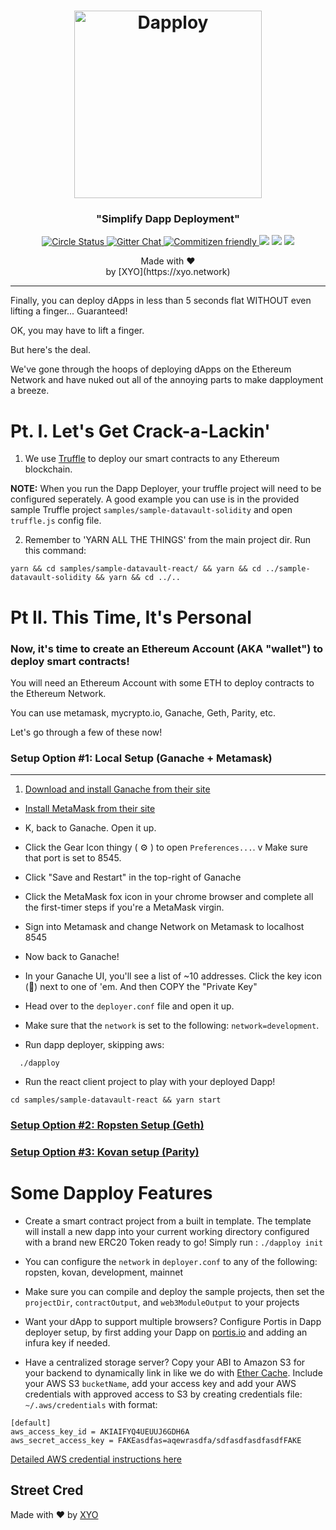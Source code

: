 <h1 align="center">
  <img alt="Dapploy" src="http://xyo.network.s3.amazonaws.com/img/dapploy-logo.jpg" width="300">
</h1>
<h3 align="center">
  "Simplify Dapp Deployment"
</h3>

<p align="center">
  <a href="https://circleci.com/gh/XYOracleNetwork/tool-dappdeployer-nodejs">
    <img alt="Circle Status" src="https://circleci.com/gh/XYOracleNetwork/tool-dapploy-nodejs.svg?style=shield&circle-token=17875bb2726cc569f5426d27748d6386f2401f5b">
  </a>
  <a href="https://gitter.im/XYOracleNetwork/Dev">
    <img alt="Gitter Chat" src="https://img.shields.io/gitter/room/XYOracleNetwork/Stardust.svg">
  </a>
  <a href="http://commitizen.github.io/cz-cli/">
    <img alt="Commitizen friendly" src="https://img.shields.io/badge/web3-friendly-brightgreen.svg">
    </a>
    <a href="https://david-dm.org/xyoraclenetwork/tool-dapploy-nodejs" title="dependencies status"><img src="https://david-dm.org/xyoraclenetwork/tool-dapploy-nodejs/status.svg"/></a>
  <a href="https://david-dm.org/xyoraclenetwork/tool-dapploy-nodejs?type=dev" title="devDependencies status"><img src="https://david-dm.org/xyoraclenetwork/tool-dapploy-nodejs/dev-status.svg"/></a>
  <a href="https://bettercodehub.com/results/XYOracleNetwork/tool-dapploy-nodejs" title="Better Code"><img src="https://bettercodehub.com/edge/badge/XYOracleNetwork/tool-dapploy-nodejs?branch=master"/></a>
</p>

<p align="center">
  Made with ❤️
  <br/>by [XYO](https://xyo.network)
</p>

---

Finally, you can deploy dApps in less than 5 seconds flat WITHOUT even lifting a finger... Guaranteed!

OK, you may have to lift a finger.

But here's the deal.

We've gone through the hoops of deploying dApps on the Ethereum Network and have nuked out all of the annoying parts to make dapployment a breeze.

# Pt. I. Let's Get Crack-a-Lackin'

1. We use [Truffle](https://truffleframework.com) to deploy our smart contracts to any Ethereum blockchain.

**NOTE:** When you run the Dapp Deployer, your truffle project will need to be configured seperately. A good example you can use is in the provided sample Truffle project `samples/sample-datavault-solidity` and open `truffle.js` config file.

2. Remember to 'YARN ALL THE THINGS' from the main project dir. Run this command:

```
yarn && cd samples/sample-datavault-react/ && yarn && cd ../sample-datavault-solidity && yarn && cd ../..
```

# Pt II. This Time, It's Personal

### Now, it's time to create an Ethereum Account (AKA "wallet") to deploy smart contracts!

You will need an Ethereum Account with some ETH to deploy contracts to the Ethereum Network.

You can use metamask, mycrypto.io, Ganache, Geth, Parity, etc.

Let's go through a few of these now!

### Setup Option #1: Local Setup (Ganache + Metamask)

---

1. [Download and install Ganache from their site](https://truffleframework.com/ganache)

- [Install MetaMask from their site](https://metamask.io/)

- K, back to Ganache. Open it up.
- Click the Gear Icon thingy ( ⚙️ ) to open `Preferences...`.
  v Make sure that port is set to 8545.
- Click "Save and Restart" in the top-right of Ganache
- Click the MetaMask fox icon in your chrome browser and complete all the first-timer steps if you're a MetaMask virgin.
- Sign into Metamask and change Network on Metamask to localhost 8545
- Now back to Ganache!
- In your Ganache UI, you'll see a list of ~10 addresses. Click the key icon (🔑) next to one of 'em. And then COPY the "Private Key"
- Head over to the `deployer.conf` file and open it up.
- Make sure that the `network` is set to the following: `network=development`.
- Run dapp deployer, skipping aws:

```
  ./dapploy
```

- Run the react client project to play with your deployed Dapp!

```
cd samples/sample-datavault-react && yarn start
```

### [Setup Option #2: Ropsten Setup (Geth)](https://github.com/XYOracleNetwork/tool-dapploy-nodejs/wiki/Local-Ropsten-Config)

### [Setup Option #3: Kovan setup (Parity)](<https://github.com/XYOracleNetwork/tool-dapploy-nodejs/wiki/Kovan-setup-(Parity)>)

# Some Dapploy Features

- Create a smart contract project from a built in template. The template will install a new dapp into your current working directory configured with a brand new ERC20 Token ready to go!
  Simply run : `./dapploy init`

- You can configure the `network` in `deployer.conf` to any of the following:
  ropsten, kovan, development, mainnet

- Make sure you can compile and deploy the sample projects, then set the `projectDir`, `contractOutput`, and `web3ModuleOutput` to your projects

- Want your dApp to support multiple browsers? Configure Portis in Dapp deployer setup, by first adding your Dapp on [portis.io](https://portis.io) and adding an infura key if needed.

- Have a centralized storage server? Copy your ABI to Amazon S3 for your backend to dynamically link in like we do with [Ether Cache](https://github.com/XYOracleNetwork/ether-cache). Include your AWS S3 `bucketName`, add your access key and add your AWS credentials with approved access to S3 by creating credentials file:
  `~/.aws/credentials` with format:

```
[default]
aws_access_key_id = AKIAIFYQ4UEUUJ6GDH6A
aws_secret_access_key = FAKEasdfas=aqewrasdfa/sdfasdfasdfasdfFAKE
```

[Detailed AWS credential instructions here](https://docs.aws.amazon.com/sdk-for-java/v1/developer-guide/setup-credentials.html)

## Street Cred

Made with ❤️
by [XYO](https://xyo.network)
